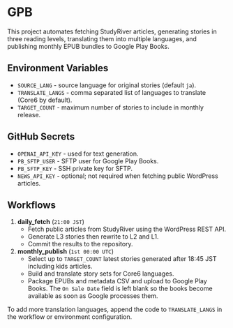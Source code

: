 # GPB

This project automates fetching StudyRiver articles, generating stories in three reading levels, translating them into multiple languages, and publishing monthly EPUB bundles to Google Play Books.

## Environment Variables
- `SOURCE_LANG` - source language for original stories (default `ja`).
- `TRANSLATE_LANGS` - comma separated list of languages to translate (Core6 by default).
- `TARGET_COUNT` - maximum number of stories to include in monthly release.

## GitHub Secrets
- `OPENAI_API_KEY` - used for text generation.
- `PB_SFTP_USER` - SFTP user for Google Play Books.
- `PB_SFTP_KEY` - SSH private key for SFTP.
- `NEWS_API_KEY` - optional; not required when fetching public WordPress articles.

## Workflows
1. **daily_fetch** (`21:00 JST`)
   - Fetch public articles from StudyRiver using the WordPress REST API.
   - Generate L3 stories then rewrite to L2 and L1.
   - Commit the results to the repository.
2. **monthly_publish** (`1st 00:00 UTC`)
   - Select up to `TARGET_COUNT` latest stories generated after 18:45 JST including kids articles.
   - Build and translate story sets for Core6 languages.
   - Package EPUBs and metadata CSV and upload to Google Play Books. The `On Sale Date` field is left blank so the books become available as soon as Google processes them.

To add more translation languages, append the code to `TRANSLATE_LANGS` in the workflow or environment configuration.
